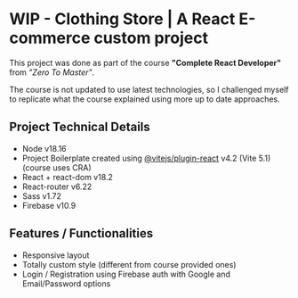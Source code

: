 # WIP - Clothing Store | A React E-commerce custom project

This project was done as part of the course **"Complete React Developer"** from _"Zero To Master"_.

The course is not updated to use latest technologies, so I challenged myself to replicate what the course explained using more up to date approaches.

## Project Technical Details

- Node v18.16
- Project Boilerplate created using [@vitejs/plugin-react](https://github.com/vitejs/vite-plugin-react/blob/main/packages/plugin-react/README.md) v4.2 (Vite 5.1) (course uses CRA)
- React + react-dom v18.2
- React-router v6.22
- Sass v1.72
- Firebase v10.9

## Features / Functionalities
- Responsive layout
- Totally custom style (different from course provided ones)
- Login / Registration using Firebase auth with Google and Email/Password options


